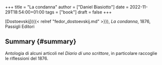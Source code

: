 +++
title = "La condanna"
author = ["Daniel Biasiotto"]
date = 2022-11-29T18:54:00+01:00
tags = ["book"]
draft = false
+++

[Dostoevskij]({{< relref "fedor_dostoevskij.md" >}}), _La condanna_, 1876, Passigli Editori


## Summary {#summary}

Antologia di alcuni articoli nel _Diario di uno scrittore_, in particolare raccoglie le riflessioni del 1876.
